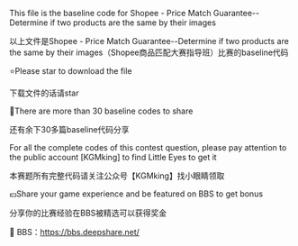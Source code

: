 This file is the baseline code for Shopee - Price Match Guarantee--Determine if two products are the same by their images

以上文件是Shopee - Price Match Guarantee--Determine if two products are the same by their images（Shopee商品匹配大赛指导班）比赛的baseline代码

⭐Please star to download the file

下载文件的话请star

💯There are more than 30 baseline codes to share

还有余下30多篇baseline代码分享

For all the complete codes of this contest question, please pay attention to the public account [KGMking] to find Little Eyes to get it

本赛题所有完整代码请关注公众号【KGMking】找小眼睛领取

💴Share your game experience and be featured on BBS to get bonus

分享你的比赛经验在BBS被精选可以获得奖金

📰 BBS：https://bbs.deepshare.net/
